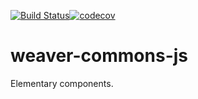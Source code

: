 [![Build Status](https://secure.travis-ci.org/weaverplatform/weaver-commons-js?branch=cobj0)](http://travis-ci.org/weaverplatform/weaver-commons-js)[![codecov](https://codecov.io/gh/weaverplatform/weaver-commons-js/branch/cobj0/graph/badge.svg)](https://codecov.io/gh/weaverplatform/weaver-commons-js)


# weaver-commons-js
Elementary components.
